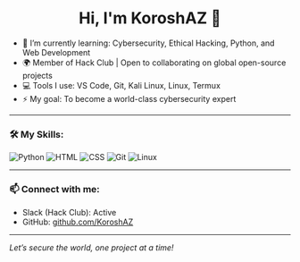 <h1 align="center">Hi, I'm KoroshAZ 👋</h1>

- 🔭 I’m currently learning: Cybersecurity, Ethical Hacking, Python, and Web Development  
- 🌍 Member of Hack Club | Open to collaborating on global open-source projects  
- 💻 Tools I use: VS Code, Git, Kali Linux, Linux, Termux  
- ⚡ My goal: To become a world-class cybersecurity expert

---

### 🛠️ My Skills:
![Python](https://img.shields.io/badge/-Python-000?style=flat&logo=python)
![HTML](https://img.shields.io/badge/-HTML5-000?style=flat&logo=html5)
![CSS](https://img.shields.io/badge/-CSS3-000?style=flat&logo=css3)
![Git](https://img.shields.io/badge/-Git-000?style=flat&logo=git)
![Linux](https://img.shields.io/badge/-Linux-000?style=flat&logo=linux)

---

### 📫 Connect with me:
- Slack (Hack Club): Active
- GitHub: [github.com/KoroshAZ](https://github.com/KoroshAZ)

---

*Let’s secure the world, one project at a time!*
